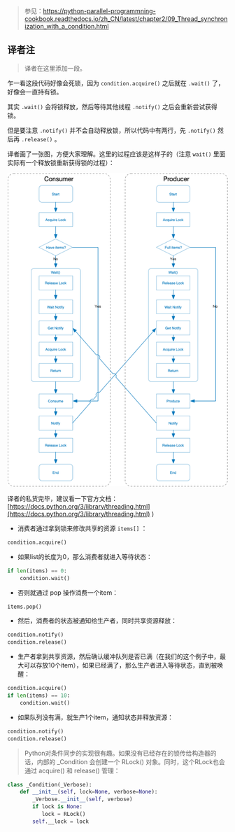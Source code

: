 > 参见：https://python-parallel-programmning-cookbook.readthedocs.io/zh_CN/latest/chapter2/09_Thread_synchronization_with_a_condition.html


## 译者注
> 译者在这里添加一段。

乍一看这段代码好像会死锁，因为 `condition.acquire()` 之后就在 `.wait()` 了，好像会一直持有锁。

其实 `.wait()` 会将锁释放，然后等待其他线程 `.notify()` 之后会重新尝试获得锁。

但是要注意 `.notify()` 并不会自动释放锁，所以代码中有两行，先 `.notify()` 然后再 `.release()` 。

译者画了一张图，方便大家理解。这里的过程应该是这样子的（注意 `wait()` 里面实际有一个释放锁重新获得锁的过程）：

![事件线程同步流程](12-条件线程同步.png)

译者的私货完毕，建议看一下官方文档： [https://docs.python.org/3/library/threading.html](https://docs.python.org/3/library/threading.html) )

- 消费者通过拿到锁来修改共享的资源 `items[]` ：

```python
condition.acquire()
```

- 如果list的长度为0，那么消费者就进入等待状态：

```python
if len(items) == 0:
    condition.wait()
```

- 否则就通过 pop 操作消费一个item：

```python
items.pop()
```

- 然后，消费者的状态被通知给生产者，同时共享资源释放：

```python
condition.notify()
condition.release()
```

- 生产者拿到共享资源，然后确认缓冲队列是否已满（在我们的这个例子中，最大可以存放10个item），如果已经满了，那么生产者进入等待状态，直到被唤醒：

```python
condition.acquire()
if len(items) == 10:
    condition.wait()
```

- 如果队列没有满，就生产1个item，通知状态并释放资源：

```python
condition.notify()
condition.release()
```

> Python对条件同步的实现很有趣。如果没有已经存在的锁传给构造器的话，内部的 _Condition 会创建一个 RLock() 对象。同时，这个RLock也会通过 acquire() 和 release() 管理：

```python
class _Condition(_Verbose):
    def __init__(self, lock=None, verbose=None):
        _Verbose.__init__(self, verbose)
        if lock is None:
           lock = RLock()
        self.__lock = lock
```
